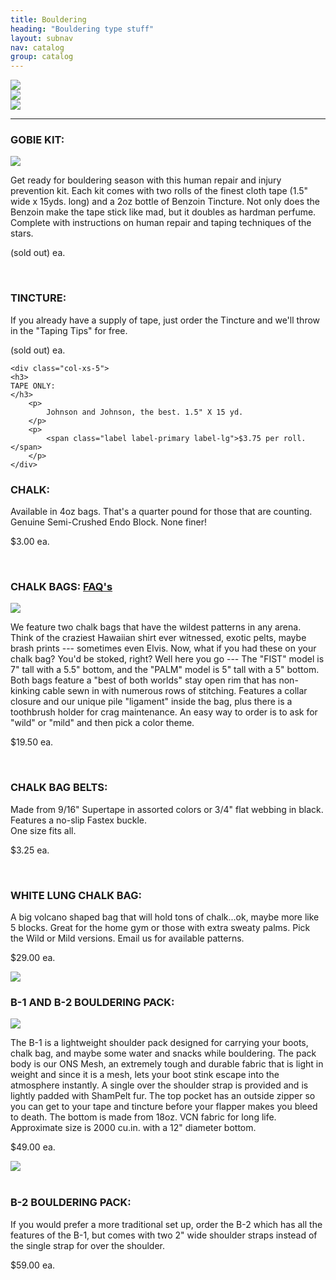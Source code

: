 ```yaml
---
title: Bouldering
heading: "Bouldering type stuff"
layout: subnav
nav: catalog
group: catalog
---
```


<p>
	<div class="row">
		<div class="col-sm-4">
				<a href="#" target="_blank" class="thumbnail">
						<img src="{{ "/pics/gunsmoke.jpg" | prepend: site.baseurl }}">
				</a>
		</div>
		<div class="col-sm-4">
				<a href="#" target="_blank" class="thumbnail">
						<img src="{{ "/pics/obscured.jpg" | prepend: site.baseurl }}">
				</a>
		</div>
		<div class="col-sm-4">
				<a href="#" target="_blank" class="thumbnail">
						<img src="{{ "/pics/deadmans.jpg" | prepend: site.baseurl }}">
				</a>
		</div>    
	</div> 
</p>
<hr />
		
<h3>
	GOBIE KIT:
</h3>

<div class="row">
	<div class="col-sm-3 pull-right">
		<a href="#" target="_blank" class="thumbnail">
			<img src="{{ "/pics/gobie.jpeg" | prepend: site.baseurl }}" style="width:auto;height:auto">
		</a>
	</div>
	<div class="col-sm-9">
		<p>
			Get ready for bouldering season with this human repair and injury prevention kit. Each kit comes with two rolls of the finest cloth tape (1.5" wide x 15yds. long) and a 2oz bottle of Benzoin Tincture. Not only does the Benzoin make the tape stick like mad, but it doubles as hardman perfume. Complete with instructions on human repair and taping techniques of the stars.
		</p>
		<p>
			<span class="label label-primary label-lg">(sold out) ea.</span>
		</p>
	</div>
</div>

<br />

<div class="row">
	<div class="col-xs-6">
	<h3>
	TINCTURE:
	</h3>
		<p>
			If you already have a supply of tape, just order the Tincture and we'll throw in the "Taping Tips" for free.
		</p>
		<p>
			<span class="label label-primary label-lg">(sold out) ea.</span>	
		</p>
	</div>

	<div class="col-xs-5">
	<h3>
	TAPE ONLY:
	</h3>
		<p>
			Johnson and Johnson, the best. 1.5" X 15 yd.
		</p>
		<p>
			<span class="label label-primary label-lg">$3.75 per roll.</span>	
		</p>
	</div>
</div>

<h3>
CHALK:
</h3>

<div class="row">
	<div class="col-sm-10">
		<p>
			Available in 4oz bags. That's a quarter pound for those that are counting. Genuine Semi-Crushed Endo Block. None finer!
		</p>
		<p>
			<span class="label label-primary label-lg">$3.00 ea.</span>	
		</p>
	</div>
</div>

<br />

<h3>
  CHALK BAGS:
  <a href="{{ "/faqs/chalk_bags" | prepend: site.baseurl }}" class="pull-right label label-default">
    FAQ's
  </a>
</h3>

<div class="row">
  <div class="col-sm-3">
    <a href="#" class="thumbnail">
      <img src="{{ "/pics/cbags.jpeg " | prepend: site.baseurl }}">
    </a>
  </div>
  <div class="col-sm-7">
    <p>
    	We feature two chalk bags that have the wildest patterns in any arena. Think of the craziest Hawaiian shirt ever witnessed, exotic pelts, maybe brash prints --- sometimes even Elvis. Now, what if you had these on your chalk bag? You'd be stoked, right? Well here you go --- The "FIST" model is 7" tall with a 5.5" bottom, and the "PALM" model is 5" tall with a 5" bottom. Both bags feature a "best of both worlds" stay open rim that has non-kinking cable sewn in with numerous rows of stitching. Features a collar closure and our unique pile "ligament" inside the bag, plus there is a toothbrush holder for crag maintenance. An easy way to order is to ask for "wild" or "mild" and then pick a color theme.
    </p>
    <p>
      <span class="label label-primary label-lg">$19.50 ea.</span>
    </p>
  </div>
</div>

<br />

<h3>
CHALK BAG BELTS:
</h3>

<div class="row">
	<div class="col-sm-9">
		<p>
			Made from 9/16" Supertape in assorted colors or 3/4" flat webbing in black. Features a no-slip Fastex buckle.
			<br>One size fits all.
		</p>
		<p>
			<span class="label label-primary label-lg">$3.25 ea.</span>	
		</p>
	</div>
</div>

<br />

<h3>
	WHITE LUNG CHALK BAG:
</h3>

<div class="row">
	<div class="col-sm-6">
		<p>
			A big volcano shaped bag that will hold tons of chalk...ok, maybe more like 5 blocks. Great for the home gym or those with extra sweaty palms. Pick the Wild or Mild versions. Email us for available patterns.
		</p>
		<p>
			<span class="label label-primary label-lg">$29.00 ea.</span>
		</p>
	</div>
	<div class="col-sm-3">
		<a href="#" class="thumbnail">
      <img src="{{ "/pics/wtlung.jpeg" | prepend: site.baseurl }}">
    </a>
	</div>
</div>

<h3>
	B-1 AND B-2 BOULDERING PACK:
</h3>

<div class="row">
	<div class="col-sm-3">
		<a href="#" class="thumbnail">
      <img src="{{ "/pics/b1pack.jpeg" | prepend: site.baseurl }}">
    </a>
	</div>
	<div class="col-sm-6">
		<p>
			The B-1 is a lightweight shoulder pack designed for carrying your boots, chalk bag, and maybe some water and snacks while bouldering. The pack body is our ONS Mesh, an extremely tough and durable fabric that is light in weight and since it is a mesh, lets your boot stink escape into the atmosphere instantly. A single over the shoulder strap is provided and is lightly padded with ShamPelt fur. The top pocket has an outside zipper so you can get to your tape and tincture before your flapper makes you bleed to death. The bottom is made from 18oz. VCN fabric for long life. Approximate size is 2000 cu.in. with a 12" diameter bottom.
		</p>
		<p>
			<span class="label label-primary label-lg">$49.00 ea.</span>
		</p>
	</div>
	<div class="col-sm-3 pull-right">
		<a href="#" class="thumbnail">
			<img src="{{ "/pics/b2bag.jpeg" | prepend: site.baseurl }}">
		</a>
	</div>
</div>


<br />

<h3>
	B-2 BOULDERING PACK:
</h3>

<div class="row">
	<div class="col-sm-9">
		<p>
			If you would prefer a more traditional set up, order the
			B-2 which has all the features of the B-1, but comes with two 2" wide shoulder straps instead of the single strap for over the shoulder.
		</p>
		<p>
			<span class="label label-primary label-lg">$59.00 ea.</span>	
		</p>
	</div>
</div>
